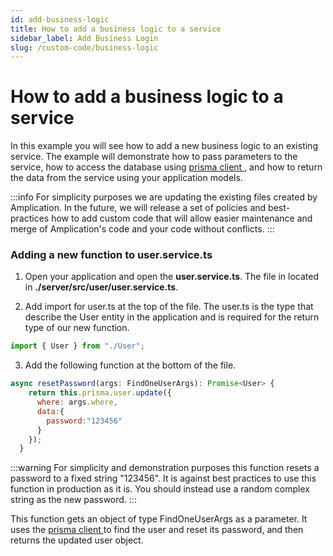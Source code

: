 ```yaml
---
id: add-business-logic
title: How to add a business logic to a service
sidebar_label: Add Business Login
slug: /custom-code/business-logic
---
```


# How to add a business logic to a service

In this example you will see how to add a new business logic to an existing service.
The example will demonstrate how to pass parameters to the service, how to access the database using [prisma client ](https://www.prisma.io/docs/concepts/components/prisma-client), and how to return the data from the service using your application models.

:::info
For simplicity purposes we are updating the existing files created by Amplication. In the future, we will release a set of policies and best-practices how to add custom code that will allow easier maintenance and merge of Amplication's code and your code without conflicts.
:::

### Adding a new function to user.service.ts

1. Open your application and open the **user.service.ts**. The file in located in **./server/src/user/user.service.ts**.

2. Add import for user.ts at the top of the file. The user.ts is the type that describe the User entity in the application and is required for the return type of our new function.

```javascript
import { User } from "./User";
```

3. Add the following function at the bottom of the file.

```javascript
async resetPassword(args: FindOneUserArgs): Promise<User> {
    return this.prisma.user.update({
      where: args.where,
      data:{
        password:"123456"
      }
    });
  }
```

:::warning
For simplicity and demonstration purposes this function resets a password to a fixed string "123456". It is against best practices to use this function in production as it is. You should instead use a random complex string as the new password.
:::

This function gets an object of type FindOneUserArgs as a parameter.
It uses the [prisma client ](https://www.prisma.io/docs/concepts/components/prisma-client) to find the user and reset its password, and then returns the updated user object.
